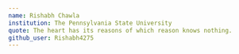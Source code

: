```yaml
---
name: Rishabh Chawla
institution: The Pennsylvania State University
quote: The heart has its reasons of which reason knows nothing.
github_user: Rishabh4275
---
```


